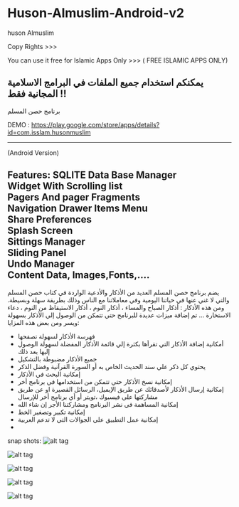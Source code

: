 # Huson-Almuslim-Android-v2
huson Almuslim

Copy Rights >>>

You can use it free for Islamic Apps Only >>> ( FREE ISLAMIC APPS ONLY)

يمكنكم استخدام جميع الملفات في البرامج الاسلامية المجانية فقط !!
----------
برنامج حصن المسلم

DEMO : https://play.google.com/store/apps/details?id=com.isslam.husonmuslim

------------------------------------
(Android Version)

Features:
SQLITE Data Base Manager
<br/>
Widget With Scrolling list<br/>
Pagers And pager Fragments<br/>
Navigation Drawer Items Menu<br/>
Share Preferences<br/>
Splash Screen<br/>
Sittings Manager<br/>
Sliding Panel<br/>
Undo Manager<br/>
Content Data, Images,Fonts,....
----------------------------------
يضم برنامج حصن المسلم العديد من الأذكار والأدعية الواردة في كتاب حصن المسلم والتي لا غني عنها في حياتنا اليومية وفي معاملاتنا مع الناس وذلك بطريقة سهلة وبسيطة.
ومن هذه الأذكار : أذكار الصباح والمساء ، أذكار النوم ، أذكار الاستيقاظ من النوم ، دعاء الاستخارة ...
تم إضافة ميزات عديدة للبرنامج حتي تتمكن من الوصول إلي الأذكار بسهولة ويسر ومن بعض هذه المزايا:
- فهرسة الأذكار لسهولة تصفحها
- أمكانية إضافة الأذكار التي تقرأها بكثرة إلي قائمة الأذكار المفضلة لسهولة الوصول إليها بعد ذلك
- جميع الأذكار مضبوطة بالتشكيل
- يحتوي كل ذكر علي سند الحديث الخاص به أو السورة القرآنية وفضل الذكر
- إمكانية البحث في الأذكار
- إمكانية نسخ الأذكار حتي تتمكن من استخدامها في برنامج أخر
- إمكانية إرسال الأذكار لأصدقائك عن طريق الإيميل، الرسائل القصيرة او عن طريق مشاركتها علي فيسبوك ،تويتر أو أي برنامج أخر للإرسال
- إمكانية المساهمة في نشر البرنامج ومشاركتنا الأجر إن شاء الله
- إمكانية تكبير وتصغير الخط
- إمكانية عمل التطبيق علي الجوالات التي لا تدعم العربية
- 
snap shots:
![alt tag](https://raw.githubusercontent.com/abodehq/Huson-Almuslim-Android-v2/master/img1.png)

![alt tag](https://raw.githubusercontent.com/abodehq/Huson-Almuslim-Android-v2/master/img2.png)

![alt tag](https://raw.githubusercontent.com/abodehq/Huson-Almuslim-Android-v2/master/img3.png)

![alt tag](https://raw.githubusercontent.com/abodehq/Huson-Almuslim-Android-v2/master/img4.png)

![alt tag](https://raw.githubusercontent.com/abodehq/Huson-Almuslim-Android-v2/master/img5.png)
